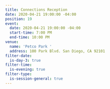 ```yaml
---
title: Connections Reception
date: 2020-04-21 19:00:00 -04:00
position: 19
event:
  date: 2020-04-21 19:00:00 -04:00
  start-time: 7:00 PM
  end-time: 10:00 PM
venue:
  name: 'Petco Park '
  address: 100 Park Blvd. San Diego, CA 92101
filter-date:
  is-day-3: true
filter-time:
  is-evening: true
filter-type:
  is-session-general: true
---
```


